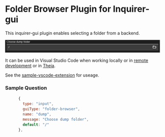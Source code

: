 # Folder Browser Plugin for Inquirer-gui

This inquirer-gui plugin enables selecting a folder from a backend.

![Inquirer-gui Folder-Browser](./folder-browser.png)

It can be used in Visual Studio Code when working locally or in [remote development](https://code.visualstudio.com/docs/remote/remote-overview) or in [Theia](https://github.com/eclipse-theia/theia).

See the [sample-vscode-extension](https://github.com/SAP/inquirer-gui/tree/master/sample-vscode-extension) for useage.

### Sample Question
```js
      {
        type: "input",
        guiType: "folder-browser",
        name: "dump",
        message: "Choose dump folder",
        default: "/"
      },
```
